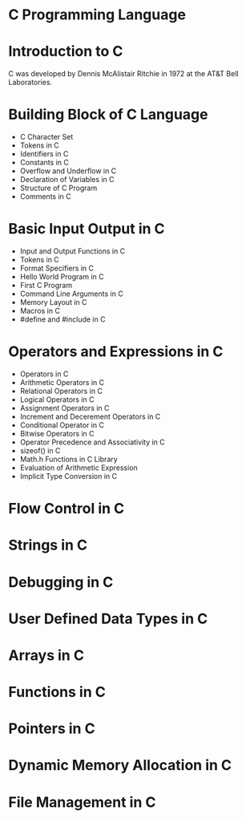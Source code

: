 # C Programming Language

<h1> Introduction to C </h1>
C was developed by Dennis McAlistair Ritchie in 1972 at the AT&T Bell Laboratories.

<h1>Building Block of C Language </h1>
<ul>
  <li> C Character Set </li>
  <li> Tokens in C </li>
  <li> Identifiers in C </li>
  <li> Constants in C </li>
  <li> Overflow and Underflow in C </li>
  <li> Declaration of Variables in C </li>
  <li> Structure of C Program </li>
  <li> Comments in C </li>
</ul>

<h1>Basic Input Output in C </h1>
<ul>
  <li>Input and Output Functions in C </li>
  <li> Tokens in C </li>
  <li> Format Specifiers in C </li>
  <li> Hello World Program in C </li>
  <li> First C Program </li>
  <li> Command Line Arguments in C </li>
  <li> Memory Layout in C </li>
  <li> Macros in C </li>
  <li> #define and #include in C </li>
</ul>

<h1>Operators and Expressions in C</h1>
<ul>
  <li> Operators in C </li>
  <li> Arithmetic Operators in C </li>
  <li> Relational Operators in C </li>
  <li> Logical Operators in C </li>
  <li> Assignment Operators in C </li>
  <li> Increment and Decerement Operators in C </li>
  <li> Conditional Operator in C </li>
  <li> Bitwise Operators in C </li>
  <li> Operator Precedence and Associativity in C </li>
  <li> sizeof() in C </li>
  <li> Math.h Functions in C Library </li>
  <li> Evaluation of Arithmetic Expression </li>
  <li> Implicit Type Conversion in C </li>
</ul>
<h1>Flow Control in C</h1>
<h1>Strings in C</h1>
<h1>Debugging in C</h1>
<h1>User Defined Data Types in C</h1>
<h1>Arrays in C</h1>
<h1>Functions in C</h1>
<h1>Pointers in C</h1>
<h1>Dynamic Memory Allocation in C</h1>
<h1>File Management in C</h1>
